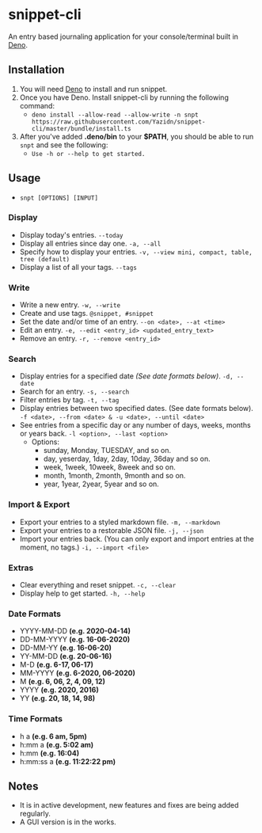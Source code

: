 # snippet-cli
An entry based journaling application for your console/terminal built in [Deno](https://deno.land).

## Installation
1. You will need [Deno](https://deno.land) to install and run snippet.
2. Once you have Deno. Install snippet-cli by running the following command:
    - `deno install --allow-read --allow-write -n snpt https://raw.githubusercontent.com/Yazidn/snippet-cli/master/bundle/install.ts`
3. After you've added **.deno/bin** to your **$PATH**, you should be able to run `snpt` and see the following:
    - `Use -h or --help to get started.`

## Usage
- `snpt [OPTIONS] [INPUT]`

### Display
- Display today's entries. `--today`
- Display all entries since day one. `-a, --all`
- Specify how to display your entries. `-v, --view mini, compact, table, tree (default)`
- Display a list of all your tags. `--tags`

### Write
- Write a new entry. `-w, --write`
- Create and use tags. `@snippet, #snippet`
- Set the date and/or time of an entry. `--on <date>, --at <time>`
- Edit an entry. `-e, --edit <entry_id> <updated_entry_text>`
- Remove an entry. `-r, --remove <entry_id>`

### Search
- Display entries for a specified date *(See date formats below)*. `-d, --date`
- Search for an entry. `-s, --search`
- Filter entries by tag. `-t, --tag`
- Display entries between two specified dates. (See date formats below). `-f <date>, --from <date> & -u <date>, --until <date>`
- See entries from a specific day or any number of days, weeks, months or years back. `-l <option>, --last <option>`
    - Options:
        - sunday, Monday, TUESDAY, and so on.
        - day, yeserday, 1day, 2day, 10day, 36day and so on.
        - week, 1week, 10week, 8week and so on.
        - month, 1month, 2month, 9month and so on.
        - year, 1year, 2year, 5year and so on.

### Import & Export
- Export your entries to a styled markdown file. `-m, --markdown`
- Export your entries to a restorable JSON file. `-j, --json`
- Import your entries back. (You can only export and import entries at the moment, no tags.) `-i, --import <file>`

### Extras
- Clear everything and reset snippet. `-c, --clear`
- Display help to get started. `-h, --help`

### Date Formats

- YYYY-MM-DD **(e.g. 2020-04-14)**
- DD-MM-YYYY **(e.g. 16-06-2020)**
- DD-MM-YY **(e.g. 16-06-20)**
- YY-MM-DD **(e.g. 20-06-16)**
- M-D **(e.g. 6-17, 06-17)**
- MM-YYYY **(e.g. 6-2020, 06-2020)**
- M **(e.g. 6, 06, 2, 4, 09, 12)**
- YYYY **(e.g. 2020, 2016)**
- YY **(e.g. 20, 18, 14, 98)**

### Time Formats
- h a **(e.g. 6 am, 5pm)**
- h:mm a **(e.g. 5:02 am)**
- h:mm **(e.g. 16:04)**
- h:mm:ss a **(e.g. 11:22:22 pm)**

## Notes
- It is in active development, new features and fixes are being added regularly.
- A GUI version is in the works.